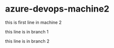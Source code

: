 # azure-devops-machine2

this is first line in machine 2

this line is in branch 1

this line is in branch 2
